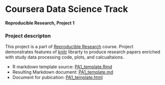 # Coursera Data Science Track
__Reproducible Research, Project 1__

### Project descripton
This project is a part of [Reproducible Research](https://www.coursera.org/learn/reproducable-reserach) course.
Project demonstrates features of [knitr](http://yihui.name/knitr/) librarty to produce research papers enriched with study data processing code, plots, and calcualtaions. 

- R markdown template source:  [PA1_template.Rmd](PA1_template.Rmd)
- Resulting Markdown document: [PA1_template.md](PA1_template.md)
- Document for pubication:     [PA1_template.html](PA1_template.html)
